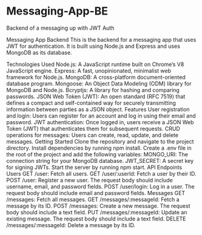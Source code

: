 # Messaging-App-BE
Backend of a messaging up with JWT Auth

Messaging App Backend
This is the backend for a messaging app that uses JWT for authentication. It is built using Node.js and Express and uses MongoDB as its database.

Technologies Used
Node.js: A JavaScript runtime built on Chrome’s V8 JavaScript engine.
Express: A fast, unopinionated, minimalist web framework for Node.js.
MongoDB: A cross-platform document-oriented database program.
Mongoose: An Object Data Modeling (ODM) library for MongoDB and Node.js.
Bcryptjs: A library for hashing and comparing passwords.
JSON Web Token (JWT): An open standard (RFC 7519) that defines a compact and self-contained way for securely transmitting information between parties as a JSON object.
Features
User registration and login: Users can register for an account and log in using their email and password.
JWT authentication: Once logged in, users receive a JSON Web Token (JWT) that authenticates them for subsequent requests.
CRUD operations for messages: Users can create, read, update, and delete messages.
Getting Started
Clone the repository and navigate to the project directory.
Install dependencies by running npm install.
Create a .env file in the root of the project and add the following variables:
MONGO_URI: The connection string for your MongoDB database.
JWT_SECRET: A secret key for signing JWTs.
Start the server by running npm start.
API Endpoints
Users
GET /user: Fetch all users.
GET /user/:userId: Fetch a user by their ID.
POST /user: Register a new user. The request body should include username, email, and password fields.
POST /user/login: Log in a user. The request body should include email and password fields.
Messages
GET /messages: Fetch all messages.
GET /messages/:messageId: Fetch a message by its ID.
POST /messages: Create a new message. The request body should include a text field.
PUT /messages/:messageId: Update an existing message. The request body should include a text field.
DELETE /messages/:messageId: Delete a message by its ID.